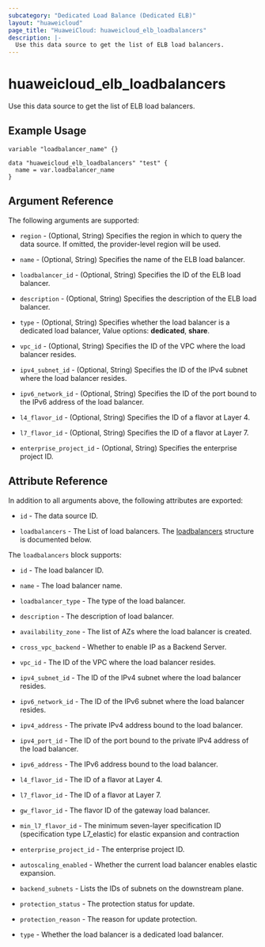 ```yaml
---
subcategory: "Dedicated Load Balance (Dedicated ELB)"
layout: "huaweicloud"
page_title: "HuaweiCloud: huaweicloud_elb_loadbalancers"
description: |-
  Use this data source to get the list of ELB load balancers.
---
```


# huaweicloud_elb_loadbalancers

Use this data source to get the list of ELB load balancers.

## Example Usage

```hcl
variable "loadbalancer_name" {}

data "huaweicloud_elb_loadbalancers" "test" {
  name = var.loadbalancer_name
}
```

## Argument Reference

The following arguments are supported:

* `region` - (Optional, String) Specifies the region in which to query the data source.
  If omitted, the provider-level region will be used.

* `name` - (Optional, String) Specifies the name of the ELB load balancer.

* `loadbalancer_id` - (Optional, String) Specifies the ID of the ELB load balancer.

* `description` - (Optional, String) Specifies the description of the ELB load balancer.

* `type` - (Optional, String) Specifies whether the load balancer is a dedicated load balancer, Value options:
  **dedicated**, **share**.

* `vpc_id` - (Optional, String) Specifies the ID of the VPC where the load balancer resides.

* `ipv4_subnet_id` - (Optional, String) Specifies the ID of the IPv4 subnet where the load balancer resides.

* `ipv6_network_id` - (Optional, String) Specifies the ID of the port bound to the IPv6 address of the load balancer.

* `l4_flavor_id` - (Optional, String) Specifies the ID of a flavor at Layer 4.

* `l7_flavor_id` - (Optional, String) Specifies the ID of a flavor at Layer 7.

* `enterprise_project_id` - (Optional, String) Specifies the enterprise project ID.

## Attribute Reference

In addition to all arguments above, the following attributes are exported:

* `id` - The data source ID.

* `loadbalancers` - The List of load balancers.
  The [loadbalancers](#Elb_loadbalancer_loadbalancers) structure is documented below.

<a name="Elb_loadbalancer_loadbalancers"></a>
The `loadbalancers` block supports:

* `id` - The load balancer ID.

* `name` - The load balancer name.

* `loadbalancer_type` - The type of the load balancer.

* `description` - The description of load balancer.

* `availability_zone` - The list of AZs where the load balancer is created.

* `cross_vpc_backend` - Whether to enable IP as a Backend Server.

* `vpc_id` - The ID of the VPC where the load balancer resides.

* `ipv4_subnet_id` - The  ID of the IPv4 subnet where the load balancer resides.

* `ipv6_network_id` - The ID of the IPv6 subnet where the load balancer resides.

* `ipv4_address` - The private IPv4 address bound to the load balancer.

* `ipv4_port_id` - The ID of the port bound to the private IPv4 address of the load balancer.

* `ipv6_address` - The IPv6 address bound to the load balancer.

* `l4_flavor_id` - The ID of a flavor at Layer 4.

* `l7_flavor_id` - The ID of a flavor at Layer 7.

* `gw_flavor_id` - The flavor ID of the gateway load balancer.

* `min_l7_flavor_id` - The minimum seven-layer specification ID (specification type L7_elastic) for elastic expansion
  and contraction

* `enterprise_project_id` - The enterprise project ID.

* `autoscaling_enabled` - Whether the current load balancer enables elastic expansion.

* `backend_subnets` - Lists the IDs of subnets on the downstream plane.

* `protection_status` - The protection status for update.

* `protection_reason` - The reason for update protection.

* `type` - Whether the load balancer is a dedicated load balancer.

